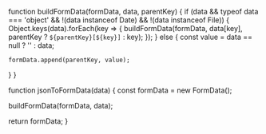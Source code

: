 function buildFormData(formData, data, parentKey) {
  if (data && typeof data === 'object' && !(data instanceof Date) && !(data instanceof File)) {
    Object.keys(data).forEach(key => {
      buildFormData(formData, data[key], parentKey ? `${parentKey}[${key}]` : key);
    });
  } else {
    const value = data == null ? '' : data;

    formData.append(parentKey, value);
  }
}

function jsonToFormData(data) {
  const formData = new FormData();

  buildFormData(formData, data);

  return formData;
}
